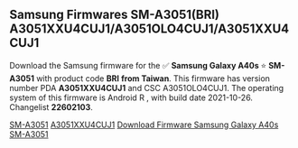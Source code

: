 <h2>Samsung Firmwares SM-A3051(BRI) A3051XXU4CUJ1/A3051OLO4CUJ1/A3051XXU4CUJ1</h2>
Download the Samsung firmware for the ✅ <strong>Samsung Galaxy A40s </strong> ⭐ <strong>SM-A3051</strong> with product code <strong>BRI</strong> <strong> from Taiwan</strong>. This firmware has version number PDA <strong>A3051XXU4CUJ1</strong> and CSC A3051OLO4CUJ1. The operating system of this firmware is Android R , with build date 2021-10-26. Changelist <strong>22602103</strong>.


[SM-A3051](https://samfirm.shop/samsung/model/SM-A3051)
[A3051XXU4CUJ1](https://samfirm.shop/samsung/pda/A3051XXU4CUJ1)
[Download Firmware Samsung Galaxy A40s SM-A3051](https://samfirm.shop/samsung/firmware/468977)
